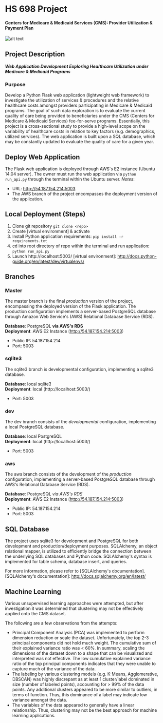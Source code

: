 # HS 698 Project
#### Centers for Medicare & Medicaid Services (CMS): Provider Utilization & Payment Plan
![alt text](http://www.csh.org/wp-content/uploads/2015/06/CMS.jpg "CMS")

## Project Description
##### Web Application Development Exploring Healthcare Utilization under Medicare & Medicaid Programs
### Purpose
Develop a Python Flask web application (lightweight web framework) to investigate the utilization 
of services & procedures and the relative healthcare costs amongst providers participating in 
Medicare & Medicaid programs. The goal of such data exploration is to evaluate the current quality 
of care being provided to beneficiaries under the CMS (Centers for Medicare & Medicaid Services) 
fee-for-serve programs. Essentially, this project is a cross-sectional study to provide a high-level
scope on the variability of healthcare costs in relation to key factors (e.g. demographics, utilized services).
The web application is built upon a SQL database, which may be constantly updated to evaluate the 
quality of care for a given year.

## Deploy Web Application
The Flask web application is deployed through AWS's E2 instance (Ubuntu 14.04 server). The owner must run the 
web application via `python run_api.py` through the terminal within the Ubuntu server. 
*Notes*:
  * URL: http://54.187.154.214:5003
  * The AWS branch of the project encompasses the deployment version of the application.

## Local Deployment (Steps)
1. Clone git repository `git clone <repo>`
2. Create [virtual environment] & activate
3. Install Python application requirements: `pip install -r requirements.txt`
4. cd into root directory of repo within the terminal and run application: `python run_api.py`
5. Launch http://localhost:5003/
[virtual environment]: http://docs.python-guide.org/en/latest/dev/virtualenvs/

## Branches
### Master
The master branch is the final *production* version of the project, encompassing the deployed version of the 
Flask application. The production configuration implements a server-based PostgreSQL database through Amazon
Web Service's (AWS) Relational Database Service (RDS).  

   **Database**: PostgreSQL **via AWS's RDS**  
   **Deployment**: AWS E2 Instance (http://54.187.154.214:5003)
  * Public IP: 54.187.154.214
  * Port: 5003
 
### sqlite3
The sqlite3 branch is developmental configuration, implementing a sqlite3 database.  

   **Database**: local sqlite3  
   **Deployment**: local (http://localhost:5003/)
  * Port: 5003

### dev
The dev branch consists of the *developmental* configuration, implementing a local PostgreSQL database.  

   **Database**: local PostgreSQL  
   **Deployment**: local (http://localhost:5003/)
  * Port: 5003

### aws
The aws branch consists of the development of the *production* configuration, implementing a server-based 
PostgreSQL database through AWS's Relational Database Service (RDS).  

   **Database**: PostgreSQL *via AWS's RDS*  
   **Deployment**: AWS E2 Instance (http://54.187.154.214:5003)
  * Public IP: 54.187.154.214
  * Port: 5003
 
 
## SQL Database
The project uses sqlite3 for development and PostgreSQL for both development and production/deployment purposes.
SQLAlchemy, an object relational mapper, is utilized to efficiently bridge the connection between the underlying
SQL databases and Python code. SQLAlchemy's syntax is implemented for table schema, database insert, and queries.

For more information, please refer to [SQLAlchemy's documentation].
[SQLAlchemy's documentation]: http://docs.sqlalchemy.org/en/latest/


## Machine Learning
Various unsupervised learning approaches were attempted, but after investigation it was determined that clustering
may not be effectively applied onto the CMS dataset.

The following are a few observations from the attempts:
  * Principal Component Analysis (PCA) was implemented to perform dimension reduction or scale the dataset. Unfortunately,
    the top 2-3 principal components did not hold much weight. The cumulative sum of their explained variance ratio was
    < 60%. In summary, scaling the dimensions of the dataset down to a shape that can be visualized and interpreted
    was not effective. The low cumulative explained variance ratio of the top principal components indicates that they
    were unable to capture much of the variance of the data.
  * The labeling by various clustering models (e.g. K-Means, Agglomerative, DBSCAN) was highly discrepant as at least
    1 cluster/label dominated in size (number of labeled points), accounting for > 99% of the data points. Any
    additional clusters appeared to be more similar to outliers, in terms of function. Thus, this dominance of a label
    may indicate low variance amongst the data.
  * The variables of the data appeared to generally have a linear relationship. Thus, clustering may not be the best
    approach for machine learning applications.  